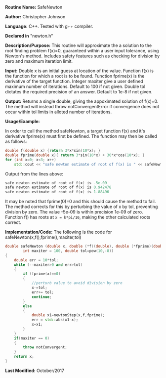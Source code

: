 **Routine Name:** SafeNewton

**Author:** Christopher Johnson

**Language:** C++. Tested with g++ compiler.

**Declared in** "newton.h"

**Description/Purpose:** This routine will approximate the a solution to the root finding problem f(x)=0, guaranteed within a user input tolerance, using Newton's method. Includes safety features such as checking for division by zero and maximum iteration limit.

**Input:**
Double x is an initial guess at location of the value.
Function f(x) is the function for which a root is to be found.
Function fprime(x) is the derivative of the target function.
Integer maxiter give a user defined maximum number of iterations. Default to 100 if not given.
Double tol dictates the required precision of an answer. Default to 1e-8 if not given.

**Output:**
Returns a single double, giving the appoximated solution of f(x)=0.
The method will instead throw notConvergentError if convergence does not occur within tol limits in alloted number of iterations.

**Usage/Example:**

In order to call the method safeNewton, a target function f(x) and it's derivative fprime(x) must first be defined. The function may then be called as follows:
```C++
double f(double x) {return 3*x*sin(10*x); }
double fprime(double x){ return 3*sin(10*x) + 30*x*cos(10*x); }
for (int x=0; x<3; x++)
    std::cout << "safe newton estimate of root of f(x) is " << safeNewton(x,f,fprime) << std::endl;
```

Output from the lines above:
```C++
safe newton estimate of root of f(x) is -5e-09
safe newton estimate of root of f(x) is 0.942478
safe newton estimate of root of f(x) is 1.88496
```

It may be noted that fprime(0)=0 and this should cause the method to fail. The method corrects for this by perturbing the value of x by tol, preventing division by zero. The value -5e-09 is within precision 1e-09 of zero.
Function f() has roots at `x = k*pi/10`, making the other calculated roots correct.


**Implementation/Code:** The following is the code for safeNewton(x,f(),fprime(),maxiter,tol)
```C++
double safeNewton (double x, double (*f)(double), double (*fprime)(double),
        int maxiter = 100, double tol=pow(10,-8))
{
    double err = 10*tol;
    while (--maxiter>0 and err>tol)
    {
        if (fprime(x)==0)
        {
            //perturb value to avoid division by zero
            x-=tol;
            err+= tol;
            continue;
        }
        else
        {
            double x1=newtonStep(x,f,fprime);
            err = std::abs(x1-x);
            x=x1;
        }
    }
    if(maxiter == 0)
    {
        throw notConvergent;
    }
    return x;
}
```
**Last Modified:** October/2017
